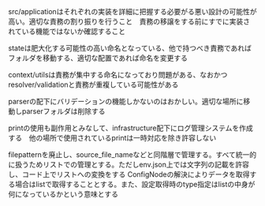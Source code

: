 src/applicationはそれぞれの実装を詳細に把握する必要がる悪い設計の可能性が高い。適切な責務の割り振りを行うこと　責務の移譲をする前にすでに実装されている機能ではないか確認すること

stateは肥大化する可能性の高い命名となっている、他で持つべき責務であればフォルダを移動する、適切な配置であれば命名を変更する

context/utilsは責務が集中する命名になっており問題がある、なおかつresolver/validationと責務が重複している可能性がある

parserの配下にバリデーションの機能しかないのはおかしい。適切な場所に移動しparserフォルダは削除する

printの使用も副作用とみなして、infrastructure配下にログ管理システムを作成する　他の場所で使用されているprintは一時対応を除き許容しない

filepatternを廃止し、source_file_nameなどと同階層で管理する。すべて統一的に扱うためリストでの管理とする。ただしenv.json上では文字列の記載を許容し、コード上でリストへの変換をする
ConfigNodeの解決によりデータを取得する場合はlistで取得することとする。また、設定取得時のtype指定はlistの中身が何になっているかという意味とする